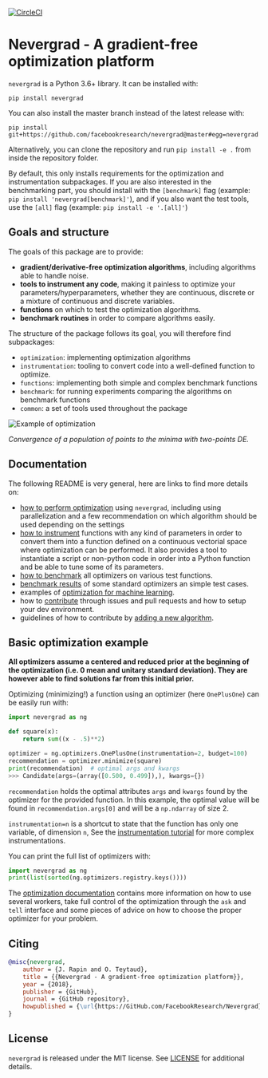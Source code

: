 [![CircleCI](https://circleci.com/gh/facebookresearch/nevergrad/tree/master.svg?style=svg)](https://circleci.com/gh/facebookresearch/nevergrad/tree/master)

# Nevergrad - A gradient-free optimization platform

`nevergrad` is a Python 3.6+ library. It can be installed with:

```
pip install nevergrad
```

You can also install the master branch instead of the latest release with:

```
pip install git+https://github.com/facebookresearch/nevergrad@master#egg=nevergrad
```

Alternatively, you can clone the repository and run `pip install -e .` from inside the repository folder.

By default, this only installs requirements for the optimization and instrumentation subpackages. If you are also interested in the benchmarking part,
you should install with the `[benchmark]` flag (example: `pip install 'nevergrad[benchmark]'`), and if you also want the test tools, use
the `[all]` flag (example: `pip install -e '.[all]'`)


## Goals and structure

The goals of this package are to provide:
- **gradient/derivative-free optimization algorithms**, including algorithms able to handle noise.
- **tools to instrument any code**, making it painless to optimize your parameters/hyperparameters, whether they are continuous, discrete or a mixture of continuous and discrete variables.
- **functions** on which to test the optimization algorithms.
- **benchmark routines** in order to compare algorithms easily.

The structure of the package follows its goal, you will therefore find subpackages:
- `optimization`: implementing optimization algorithms
- `instrumentation`: tooling to convert code into a well-defined function to optimize.
- `functions`: implementing both simple and complex benchmark functions
- `benchmark`: for running experiments comparing the algorithms on benchmark functions
- `common`: a set of tools used throughout the package

![Example of optimization](TwoPointsDE.gif)

*Convergence of a population of points to the minima with two-points DE.*


## Documentation

The following README is very general, here are links to find more details on:
- [how to perform optimization](docs/optimization.md) using `nevergrad`, including using parallelization and a few recommendation on which algorithm should be used depending on the settings
- [how to instrument](docs/instrumentation.md) functions with any kind of parameters in order to convert them into a function defined on a continuous vectorial space where optimization can be performed. It also provides a tool to instantiate a script or non-python code in order into a Python function and be able to tune some of its parameters.
- [how to benchmark](docs/benchmarking.md) all optimizers on various test functions.
- [benchmark results](docs/benchmarks.md) of some standard optimizers an simple test cases.
- examples of [optimization for machine learning](docs/machinelearning.md).
- how to [contribute](.github/CONTRIBUTING.md) through issues and pull requests and how to setup your dev environment.
- guidelines of how to contribute by [adding a new algorithm](docs/adding_an_algorithm.md).


## Basic optimization example

**All optimizers assume a centered and reduced prior at the beginning of the optimization (i.e. 0 mean and unitary standard deviation). They are however able to find solutions far from this initial prior.**


Optimizing (minimizing!) a function using an optimizer (here `OnePlusOne`) can be easily run with:

```python
import nevergrad as ng

def square(x):
    return sum((x - .5)**2)

optimizer = ng.optimizers.OnePlusOne(instrumentation=2, budget=100)
recommendation = optimizer.minimize(square)
print(recommendation)  # optimal args and kwargs
>>> Candidate(args=(array([0.500, 0.499]),), kwargs={})
```

`recommendation` holds the optimal attributes `args` and `kwargs` found by the optimizer for the provided function.
In this example, the optimal value will be found in `recommendation.args[0]` and will be a `np.ndarray` of size 2.

`instrumentation=n` is a shortcut to state that the function has only one variable, of dimension `n`,
See the [instrumentation tutorial](docs/instrumentation.md) for more complex instrumentations.


You can print the full list of optimizers with:
```python
import nevergrad as ng
print(list(sorted(ng.optimizers.registry.keys())))
```

The [optimization documentation](docs/optimization.md) contains more information on how to use several workers, take full control of the optimization through the `ask` and `tell` interface and some pieces of advice on how to choose the proper optimizer for your problem.



## Citing

```bibtex
@misc{nevergrad,
    author = {J. Rapin and O. Teytaud},
    title = {{Nevergrad - A gradient-free optimization platform}},
    year = {2018},
    publisher = {GitHub},
    journal = {GitHub repository},
    howpublished = {\url{https://GitHub.com/FacebookResearch/Nevergrad}},
}
```

## License

`nevergrad` is released under the MIT license. See [LICENSE](LICENSE) for additional details.
